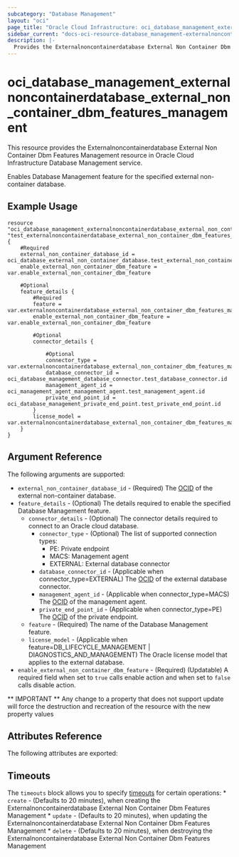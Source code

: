 ```yaml
---
subcategory: "Database Management"
layout: "oci"
page_title: "Oracle Cloud Infrastructure: oci_database_management_externalnoncontainerdatabase_external_non_container_dbm_features_management"
sidebar_current: "docs-oci-resource-database_management-externalnoncontainerdatabase_external_non_container_dbm_features_management"
description: |-
  Provides the Externalnoncontainerdatabase External Non Container Dbm Features Management resource in Oracle Cloud Infrastructure Database Management service
---
```


# oci_database_management_externalnoncontainerdatabase_external_non_container_dbm_features_management
This resource provides the Externalnoncontainerdatabase External Non Container Dbm Features Management resource in Oracle Cloud Infrastructure Database Management service.

Enables Database Management feature for the specified external non-container database.


## Example Usage

```hcl
resource "oci_database_management_externalnoncontainerdatabase_external_non_container_dbm_features_management" "test_externalnoncontainerdatabase_external_non_container_dbm_features_management" {
	#Required
	external_non_container_database_id = oci_database_external_non_container_database.test_external_non_container_database.id
	enable_external_non_container_dbm_feature = var.enable_external_non_container_dbm_feature

	#Optional
	feature_details {
		#Required
		feature = var.externalnoncontainerdatabase_external_non_container_dbm_features_management_feature_details_feature
		enable_external_non_container_dbm_feature = var.enable_external_non_container_dbm_feature

		#Optional
		connector_details {

			#Optional
			connector_type = var.externalnoncontainerdatabase_external_non_container_dbm_features_management_feature_details_connector_details_connector_type
			database_connector_id = oci_database_management_database_connector.test_database_connector.id
			management_agent_id = oci_management_agent_management_agent.test_management_agent.id
			private_end_point_id = oci_database_management_private_end_point.test_private_end_point.id
		}
		license_model = var.externalnoncontainerdatabase_external_non_container_dbm_features_management_feature_details_license_model
	}
}
```

## Argument Reference

The following arguments are supported:

* `external_non_container_database_id` - (Required) The [OCID](https://docs.cloud.oracle.com/iaas/Content/General/Concepts/identifiers.htm) of the external non-container database.
* `feature_details` - (Optional) The details required to enable the specified Database Management feature.
	* `connector_details` - (Optional) The connector details required to connect to an Oracle cloud database.
		* `connector_type` - (Optional) The list of supported connection types:
			* PE: Private endpoint
			* MACS: Management agent
			* EXTERNAL: External database connector 
		* `database_connector_id` - (Applicable when connector_type=EXTERNAL) The [OCID](https://docs.cloud.oracle.com/iaas/Content/General/Concepts/identifiers.htm) of the external database connector.
		* `management_agent_id` - (Applicable when connector_type=MACS) The [OCID](https://docs.cloud.oracle.com/iaas/Content/General/Concepts/identifiers.htm) of the management agent.
		* `private_end_point_id` - (Applicable when connector_type=PE) The [OCID](https://docs.cloud.oracle.com/iaas/Content/General/Concepts/identifiers.htm) of the private endpoint.
	* `feature` - (Required) The name of the Database Management feature.
	* `license_model` - (Applicable when feature=DB_LIFECYCLE_MANAGEMENT | DIAGNOSTICS_AND_MANAGEMENT) The Oracle license model that applies to the external database. 
* `enable_external_non_container_dbm_feature` - (Required) (Updatable) A required field when set to `true` calls enable action and when set to `false` calls disable action.


** IMPORTANT **
Any change to a property that does not support update will force the destruction and recreation of the resource with the new property values

## Attributes Reference

The following attributes are exported:


## Timeouts

The `timeouts` block allows you to specify [timeouts](https://registry.terraform.io/providers/oracle/oci/latest/docs/guides/changing_timeouts) for certain operations:
	* `create` - (Defaults to 20 minutes), when creating the Externalnoncontainerdatabase External Non Container Dbm Features Management
	* `update` - (Defaults to 20 minutes), when updating the Externalnoncontainerdatabase External Non Container Dbm Features Management
	* `delete` - (Defaults to 20 minutes), when destroying the Externalnoncontainerdatabase External Non Container Dbm Features Management
